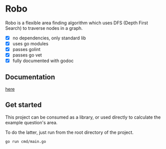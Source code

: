 # Robo

Robo is a flexible area finding algorithm which uses DFS (Depth First Search) to traverse nodes in a graph.

- [x] no dependencies, only standard lib
- [x] uses go modules
- [x] passes golint
- [x] passes go vet
- [x] fully documented with godoc

## Documentation

[here](https://godoc.org/github.com/VanceLongwill/robo)

## Get started

This project can be consumed as a library, or used directly to calculate the example question's area.

To do the latter, just run from the root directory of the project.

```sh
go run cmd/main.go
```
